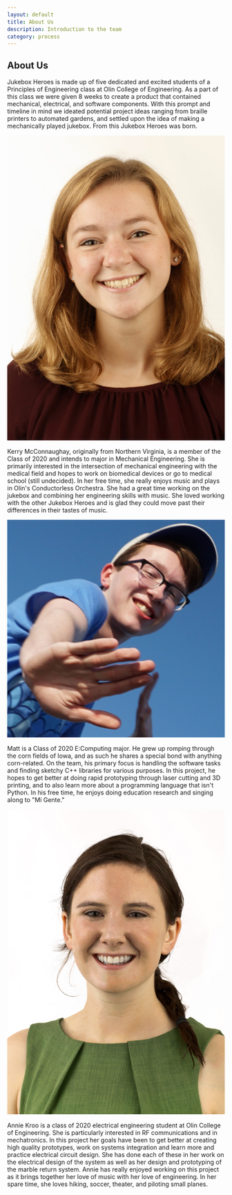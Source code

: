 ```yaml
---
layout: default
title: About Us
description: Introduction to the team
category: process
---
```


## About Us
Jukebox Heroes is made up of five dedicated and excited students of a Principles of Engineering class at Olin College of Engineering. As a part of this class we were given 8 weeks to create a product that contained mechanical, electrical, and software components. With this prompt and timeline in mind we ideated potential project ideas ranging from braille printers to automated gardens, and settled upon the idea of making a mechanically played jukebox. From this Jukebox Heroes was born.


![Kerry McConnaughay, sophomore mechanical engineer.](images/kerry.jpg)

Kerry McConnaughay, originally from Northern Virginia, is a member of the Class of 2020 and intends to major in Mechanical Engineering. She is primarily interested in the intersection of mechanical engineering with the medical field and hopes to work on biomedical devices or go to medical school (still undecided). In her free time, she really enjoys music and plays in Olin's Conductorless Orchestra. She had a great time working on the jukebox and combining her engineering skills with music. She loved working with the other Jukebox Heroes and is glad they could move past their differences in their tastes of music.


![MattyB](images/matt.jpg)

Matt is a Class of 2020 E:Computing major. He grew up romping through the corn fields of Iowa, and as such he shares a special bond with anything corn-related. On the team, his primary focus is handling the software tasks and finding sketchy C++ libraries for various purposes. In this project, he hopes to get better at doing rapid prototyping through laser cutting and 3D printing, and to also learn more about a programming language that isn't Python. In his free time, he enjoys doing education research and singing along to "Mi Gente."

![Annie Kroo](images/annie.jpg)

Annie Kroo is a class of 2020 electrical engineering student at Olin College of Engineering. She is particularly interested in RF communications and in mechatronics. In this project her goals have been to get better at creating high quality prototypes, work on systems integration and learn more and practice electrical circuit design. She has done each of these in her work on the electrical design of the system as well as her design and prototyping of the marble return system. Annie has really enjoyed working on this project as it brings together her love of music with her love of engineering. In her spare time, she loves hiking, soccer, theater, and piloting small planes.
